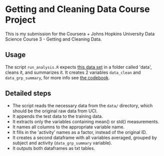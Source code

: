 # Getting and Cleaning Data Course Project

This is my submission for the Coursera + Johns Hopkins University Data Science Course 3 - Getting and Cleaning Data.

## Usage

The script `run_analysis.R` expects [this data set]("http://archive.ics.uci.edu/ml/datasets/Human+Activity+Recognition+Using+Smartphones") in a folder called 'data', cleans it, and summarizes it. It creates 2 variables `data_clean` and `data_grp_summary`, for more info see [the codebook]("./CodeBook.md").

## Detailed steps

* The script reads the necessary data from the `data/` directory, which should be the original raw data from UCI.
* It appends the test data to the training data.
* It extracts only the variables containing mean() or std() measurements.
* It names all columns to the appropriate variable name.
* It fills in the 'activity' names as a factor, instead of the original ID.
* It creates a second dataframe with all variables averaged, grouped by subject and activity (`data_grp_summary` variable).
* It outputs both dataframes as txt tables.
